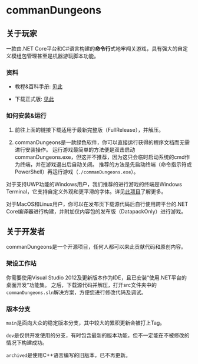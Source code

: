 # commanDungeons

## 关于玩家
一款由.NET Core平台和C#语言构建的**命令行**式地牢闯关游戏，具有强大的自定义模组包管理甚至是机器游玩脚本功能。

### 资料
- 教程&百科手册: [见此](https://github.com/MineCommanderCN/commanDungeons/wiki)

- 下载正式版: [见此](https://github.com/MineCommanderCN/commanDungeons/releases/latest)

### 如何安装&运行
1. 前往上面的链接下载适用于最新完整版（FullRelease），并解压。

2. commanDungeons是一款绿色软件，你可以直接运行获得的程序文档而无需进行安装操作。
运行游戏最简单的方法便是双击启动commanDungeons.exe，但这并不推荐，因为这只会临时启动系统的cmd作为终端，并在游戏退出后自动关闭。
推荐的方法是先启动终端（命令指示符或PowerShell）再运行游戏（`./commanDungeons.exe`）。

对于支持UWP功能的Windows用户，我们推荐的进行游戏的终端是Windows Terminal，它支持自定义外观和更平滑的字体。详见[此项目](https://github.com/microsoft/terminal)了解更多。

对于MacOS和Linux用户，你可以在发布页下载源代码后自行使用跨平台的.NET Core编译器进行构建，并附加仅内容包的发布版（DatapackOnly）进行游戏。

## 关于开发者
commanDungeons是一个开源项目，任何人都可以来此贡献代码和原创内容。

### 架设工作站
你需要使用Visual Studio 2012及更新版本作为IDE，且已安装“使用.NET平台的桌面开发”功能集。
之后，下载源代码并解压，打开src文件夹中的`commanDungeons.sln`解决方案，方便您进行修改代码及调试。

### 版本分支
`main`是面向大众的稳定版本分支，其中较大的累积更新会被打上Tag。

`dev`是仅供开发使用的分支，有时包含最新的版本功能，但不一定能在不被修改的情况下构建成功。

`archived`是使用C++语言编写的旧版本，已不再更新。
